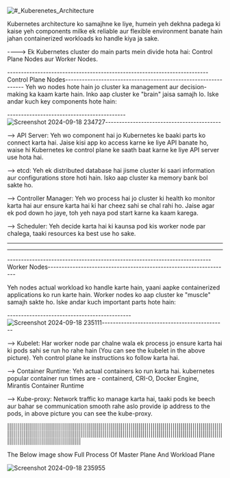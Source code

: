 
  ![#_Kuberenetes_Architecture](https://github.com/user-attachments/assets/923a7760-2ee6-4e32-8e51-dab3758dea82)


Kubernetes architecture ko samajhne ke liye, humein yeh dekhna padega ki kaise yeh components milke ek reliable aur flexible environment banate hain jahan containerized workloads ko handle kiya ja sake.

----> Ek Kubernetes cluster do main parts mein divide hota hai: Control Plane Nodes aur Worker Nodes.


-------------------------------------------------------------------------Control Plane Nodes---------------------------------------------------------------
    Yeh wo nodes hote hain jo cluster ka management aur decision-making ka kaam karte hain. Inko aap cluster ke "brain" jaisa samajh lo. Iske andar kuch key components hote hain:

 -------------------------------------------![Screenshot 2024-09-18 234727](https://github.com/user-attachments/assets/940d486f-108c-4318-873f-0317e556faec)------------------------------------------


   --> API Server: Yeh wo component hai jo Kubernetes ke baaki parts ko connect karta hai. Jaise kisi app ko access karne ke liye API banate ho, waise hi Kubernetes ke control 
       plane ke saath baat karne ke liye API server use hota hai.

   --> etcd: Yeh ek distributed database hai jisme cluster ki saari information aur configurations store hoti hain. Isko aap cluster ka memory bank bol sakte ho.

   --> Controller Manager: Yeh wo process hai jo cluster ki health ko monitor karta hai aur ensure karta hai ki har cheez sahi se chal rahi ho. Jaise agar ek pod down ho jaye, 
    toh yeh naya pod start karne ka kaam karega.

   --> Scheduler: Yeh decide karta hai ki kaunsa pod kis worker node par chalega, taaki resources ka best use ho sake.




------------------------------------------------------------------------------------------------------------------------------------------------------------------------------


------------------------------------------------------------------------------------------------------------------------------------------------------------------------------



 --------------------------------------------------------------------------Worker Nodes------------------------------------------------------------------
   
   Yeh nodes actual workload ko handle karte hain, yaani aapke containerized applications ko run karte hain. Worker nodes ko aap cluster ke "muscle" samajh sakte ho. Iske 
   andar kuch important parts hote hain:



---------------------------------------------![Screenshot 2024-09-18 235111](https://github.com/user-attachments/assets/e1a7cd71-86db-480d-9c4f-75e66bba32ee)---------------------------------------------

   

--> Kubelet: Har worker node par chalne wala ek process jo ensure karta hai ki pods sahi se run ho rahe hain (You can see the kubelet in the above picture). Yeh control plane ke instructions ko follow karta hai.

--> Container Runtime: Yeh actual containers ko run karta hai. 
    kubernetes popular container run times are - containerd, CRI-O, Docker Engine, Mirantis Container Runtime

--> Kube-proxy: Network traffic ko manage karta hai, taaki pods ke beech aur bahar se communication smooth rahe aslo provide ip address to the pods, in above picture you can see the kube-proxy.




|||||||||||||||||||||||||||||||||||||||||||||||||||||||||||||||||||||||||||||||||||||||||||||||||||||||||||||||||||||||||||||||||||||||||||||||||||||||||||||||||||||||||||||||||||||||||||||||||||||||||||||||||||||||||||||||||||||||||||||||||||||||||||||

The Below image show Full Process Of Master Plane And Workload Plane

![Screenshot 2024-09-18 235955](https://github.com/user-attachments/assets/036a30f5-0b76-4749-b41a-89bef764649b)

